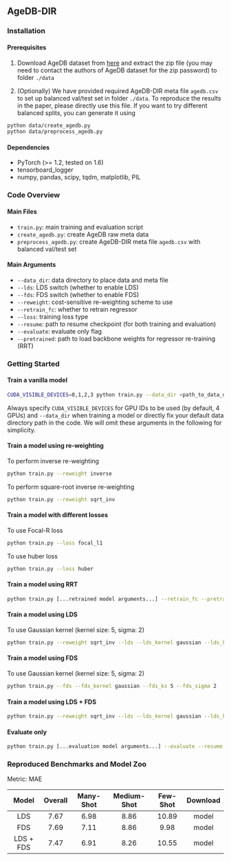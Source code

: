 ## AgeDB-DIR
### Installation

#### Prerequisites

1. Download AgeDB dataset from [here](https://ibug.doc.ic.ac.uk/resources/agedb/) and extract the zip file (you may need to contact the authors of AgeDB dataset for the zip password) to folder `./data` 

2. (Optionally) We have provided required AgeDB-DIR meta file `agedb.csv` to set up balanced val/test set in folder `./data`. To reproduce the results in the paper, please directly use this file. If you want to try different balanced splits, you can generate it using

```bash
python data/create_agedb.py
python data/preprocess_agedb.py
```

#### Dependencies

- PyTorch (>= 1.2, tested on 1.6)
- tensorboard_logger
- numpy, pandas, scipy, tqdm, matplotlib, PIL

### Code Overview

#### Main Files

- `train.py`: main training and evaluation script
- `create_agedb.py`: create AgeDB raw meta data
- `preprocess_agedb.py`: create AgeDB-DIR meta file `agedb.csv` with balanced val/test set

#### Main Arguments

- `--data_dir`: data directory to place data and meta file
- `--lds`: LDS switch (whether to enable LDS)
- `--fds`: FDS switch (whether to enable FDS)
- `--reweight`: cost-sensitive re-weighting scheme to use
- `--retrain_fc`: whether to retrain regressor
- `--loss`: training loss type
- `--resume`: path to resume checkpoint (for both training and evaluation)
- `--evaluate`: evaluate only flag
- `--pretrained`: path to load backbone weights for regressor re-training (RRT)

### Getting Started

#### Train a vanilla model

```bash
CUDA_VISIBLE_DEVICES=0,1,2,3 python train.py --data_dir <path_to_data_dir> --reweight none
```

Always specify `CUDA_VISIBLE_DEVICES` for GPU IDs to be used (by default, 4 GPUs) and `--data_dir` when training a model or directly fix your default data directory path in the code. We will omit these arguments in the following for simplicity.

#### Train a model using re-weighting

To perform inverse re-weighting

```bash
python train.py --reweight inverse
```

To perform square-root inverse re-weighting

```bash
python train.py --reweight sqrt_inv
```

#### Train a model with different losses

To use Focal-R loss

```bash
python train.py --loss focal_l1
```

To use huber loss

```bash
python train.py --loss huber
```

#### Train a model using RRT

```bash
python train.py [...retrained model arguments...] --retrain_fc --pretrained <path_to_pretrained_ckpt>
```

#### Train a model using LDS

To use Gaussian kernel (kernel size: 5, sigma: 2)

```bash
python train.py --reweight sqrt_inv --lds --lds_kernel gaussian --lds_ks 5 --lds_sigma 2
```

#### Train a model using FDS

To use Gaussian kernel (kernel size: 5, sigma: 2)

```bash
python train.py --fds --fds_kernel gaussian --fds_ks 5 --fds_sigma 2
```
#### Train a model using LDS + FDS
```bash
python train.py --reweight sqrt_inv --lds --lds_kernel gaussian --lds_ks 5 --lds_sigma 2 --fds --fds_kernel gaussian --fds_ks 5 --fds_sigma 2
```

#### Evaluate only 

```bash
python train.py [...evaluation model arguments...] --evaluate --resume <path_to_evaluation_ckpt>
```

### Reproduced Benchmarks and Model Zoo

Metric: MAE

|   Model   | Overall | Many-Shot | Medium-Shot | Few-Shot | Download |
| :-------: | :-----: | :-------: | :---------: | :------: | :------: |
|    LDS    |  7.67   |   6.98    |    8.86     |  10.89   |  model   |
|    FDS    |  7.69   |   7.11    |    8.86     |   9.98   |  model   |
| LDS + FDS |  7.47   |   6.91    |    8.26     |  10.55   |  model   |